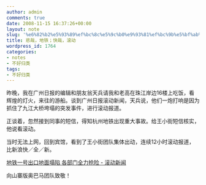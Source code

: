 ```yaml
---
author: admin
comments: true
date: 2008-11-15 16:37:26+00:00
layout: note
slug: '%e6%82%b2%e5%93%89%ef%bc%8c%e5%9c%b0%e9%93%81%ef%bc%9b%e5%bf%ab%e5%93%89%ef%bc%8c%e6%bb%9a%e5%8a%a8'
title: 悲哉，地铁；快哉，滚动
wordpress_id: 1764
categories:
- notes
- 不好归类
tags:
- 不好归类
---
```


昨晚，我在广州日报的编辑和朋友翁天兵请我和老高在珠江岸边16楼上吃饭，看辉煌的灯火，来往的游船。谈到广州日报滚动新闻，天兵说，他们一炮打响是因为抓住了九江大桥垮塌的突发事件，进行滚动报道。  
  
正谈着，忽然接到同事的短信，得知杭州地铁出现重大事故。给王小街短信核实，他说看滚动。  
  
当时无法上网，回到宾馆，看到了王小街团队集体出动，连续12小时滚动报道，比新浪快／全／新。  
  
[地铁一号出口地面塌陷 各部门全力抢险 - 滚动新闻](http://gundong.hangzhou.com.cn/html/21/n-821.html)  
  
向山寨版奥巴马团队致敬！  


<blockquote></blockquote>
